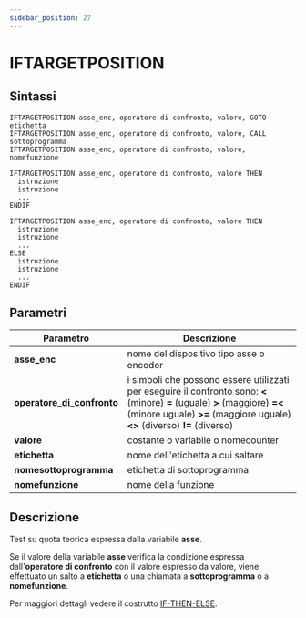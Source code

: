 ```yaml
---
sidebar_position: 27
---
```


# IFTARGETPOSITION

## Sintassi

  ```
IFTARGETPOSITION asse_enc, operatore di confronto, valore, GOTO etichetta
IFTARGETPOSITION asse_enc, operatore di confronto, valore, CALL sottoprogramma
IFTARGETPOSITION asse_enc, operatore di confronto, valore, nomefunzione

IFTARGETPOSITION asse_enc, operatore di confronto, valore THEN
    istruzione
    istruzione
    ... 
ENDIF

IFTARGETPOSITION asse_enc, operatore di confronto, valore THEN
    istruzione
    istruzione
    ...
ELSE
    istruzione
    istruzione
    ...
ENDIF
  ```

## Parametri
|Parametro                    | Descrizione                                                                                           |                
|-----------------------------|-------------------------------------------------------------------------------------------------------|
| **asse_enc**                | nome del dispositivo tipo asse o encoder                                                              |         
| **operatore_di_confronto**  | i simboli che possono essere utilizzati per eseguire il confronto sono: **\<** (minore) **=** (uguale) **>** (maggiore) **=\<** (minore uguale) **>=** (maggiore uguale) **\<>** (diverso) **!=** (diverso)      |        
| **valore**                  | costante o variabile o nomecounter                                                                    |     
| **etichetta**               | nome dell'etichetta a cui saltare                                                                     | 
| **nomesottoprogramma**      | etichetta di sottoprogramma                                                                           |
| **nomefunzione**            | nome della funzione                                                                                   |    

## Descrizione
Test su quota teorica espressa dalla variabile **asse**.

Se il valore della variabile **asse** verifica la condizione espressa dall'**operatore di confronto** con il valore espresso da valore, viene effettuato un salto a **etichetta** o una chiamata a **sottoprogramma** o a **nomefunzione**.

Per maggiori dettagli vedere il costrutto [IF-THEN-ELSE](IF.md).
